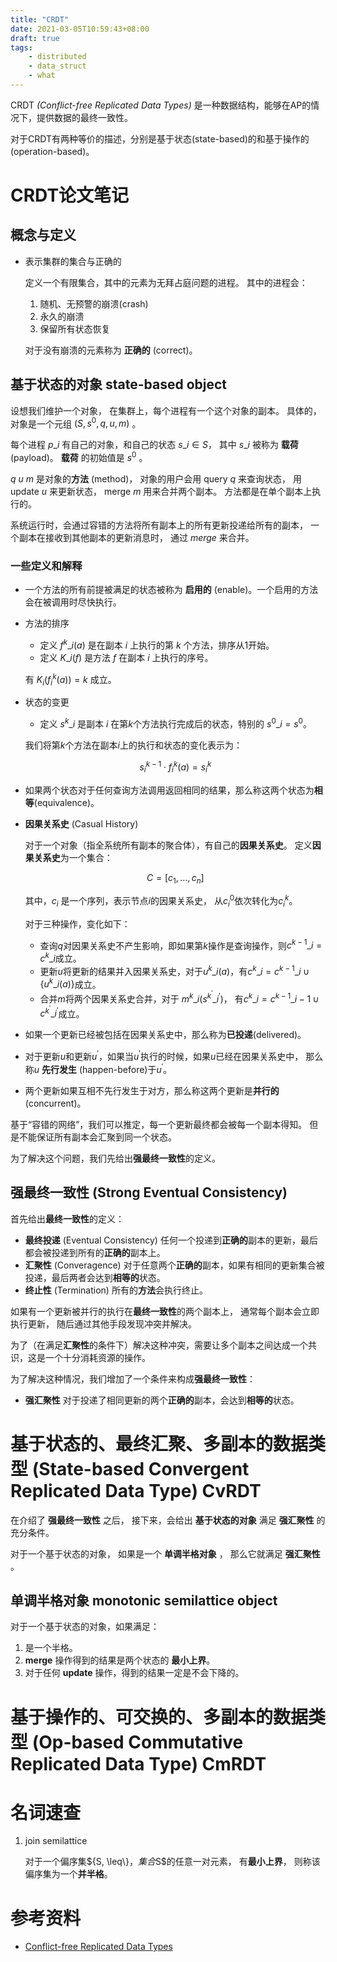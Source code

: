 ```yaml
---
title: "CRDT"
date: 2021-03-05T10:59:43+08:00
draft: true
tags:
    - distributed
    - data_struct
    - what
---
```


CRDT *(Conflict-free Replicated Data Types)* 是一种数据结构，能够在AP的情况下，提供数据的最终一致性。

对于CRDT有两种等价的描述，分别是基于状态(state-based)的和基于操作的(operation-based)。

# CRDT论文笔记

## 概念与定义

- 表示集群的集合与正确的

    定义一个有限集合，其中的元素为无拜占庭问题的进程。
    其中的进程会：
    
    1. 随机、无预警的崩溃(crash)
    1. 永久的崩溃
    1. 保留所有状态恢复

    对于没有崩溃的元素称为 **正确的** (correct)。

## 基于状态的对象 state-based object

设想我们维护一个对象，
在集群上，每个进程有一个这个对象的副本。
具体的，对象是一个元组 $(S,s^0,q,u,m)$ 。

每个进程 $p\_i$ 有自己的对象，和自己的状态 $s\_i \in S$，
其中 $s\_i$ 被称为 **载荷** (payload)。
**载荷** 的初始值是 $s^0$ 。

$q$ $u$ $m$ 是对象的**方法** (method)，
对象的用户会用 query $q$ 来查询状态，
用 update $u$ 来更新状态，
merge $m$ 用来合并两个副本。
方法都是在单个副本上执行的。

系统运行时，会通过容错的方法将所有副本上的所有更新投递给所有的副本，
一个副本在接收到其他副本的更新消息时，
通过 $merge$ 来合并。

### 一些定义和解释

- 一个方法的所有前提被满足的状态被称为 **启用的** (enable)。一个启用的方法会在被调用时尽快执行。

- 方法的排序
    - 定义 $f^k\_i(a)$ 是在副本 $i$ 上执行的第 $k$ 个方法，排序从1开始。
    - 定义 $K\_i(f)$ 是方法 $f$ 在副本 $i$ 上执行的序号。

    有 $K_i(f^k_i(a)) = k$ 成立。

- 状态的变更
    - 定义 $s^k\_i$ 是副本 $i$ 在第$k$个方法执行完成后的状态，特别的 $s^0\_i=s^0$。

    我们将第$k$个方法在副本$i$上的执行和状态的变化表示为：
    
    $$
    s^{k-1}_i \cdot f^k_i(a) = s^k_i
    $$
- 如果两个状态对于任何查询方法调用返回相同的结果，那么称这两个状态为**相等**(equivalence)。

- **因果关系史** (Casual History)

    对于一个对象（指全系统所有副本的聚合体），有自己的**因果关系史**。
    定义**因果关系史**为一个集合：

    $$
    C = [c_1,...,c_n]
    $$

    其中，$c_i$ 是一个序列，表示节点$i$的因果关系史，
    从$c^0_i$依次转化为$c^k_i$。

    对于三种操作，变化如下：

    - 查询$q$对因果关系史不产生影响，即如果第$k$操作是查询操作，则$c^{k-1}\_i = c^k\_i$成立。
    - 更新$u$将更新的结果并入因果关系史，对于$u^k\_i(a)$，有$c^k\_i=c^{k-1}\_i \cup \{ {u^k\_i(a)} \}$成立。
    - 合并$m$将两个因果关系史合并，对于 $m^k\_i(s^{k^{\prime}}\_{i^{\prime}})$，
        有$c^k\_i=c^{k-1}\_{i-1} \cup c^{k^{\prime}}\_{i^{\prime}}$成立。

- 如果一个更新已经被包括在因果关系史中，那么称为**已投递**(delivered)。
- 对于更新$u$和更新$u^'$，如果当$u^'$执行的时候，如果$u$已经在因果关系史中，
    那么称$u$ **先行发生** (happen-before)于$u^'$。
- 两个更新如果互相不先行发生于对方，那么称这两个更新是**并行的**(concurrent)。

基于“容错的网络”，我们可以推定，每一个更新最终都会被每一个副本得知。
但是不能保证所有副本会汇聚到同一个状态。

为了解决这个问题，我们先给出**强最终一致性**的定义。

## **强最终一致性** (Strong Eventual Consistency)

首先给出**最终一致性**的定义：

- **最终投递** (Eventual Consistency) 任何一个投递到**正确的**副本的更新，最后都会被投递到所有的**正确的**副本上。
- **汇聚性** (Converagence) 对于任意两个**正确的**副本，如果有相同的更新集合被投递，最后两者会达到**相等的**状态。
- **终止性** (Termination) 所有的**方法**会执行终止。

如果有一个更新被并行的执行在**最终一致性**的两个副本上，
通常每个副本会立即执行更新，
随后通过其他手段发现冲突并解决。

为了（在满足**汇聚性**的条件下）解决这种冲突，需要让多个副本之间达成一个共识，这是一个十分消耗资源的操作。

为了解决这种情况，我们增加了一个条件来构成**强最终一致性**：

- **强汇聚性** 对于投递了相同更新的两个**正确的**副本，会达到**相等的**状态。

# 基于状态的、最终汇聚、多副本的数据类型 (State-based Convergent Replicated Data Type) CvRDT

在介绍了 **强最终一致性** 之后，
接下来，会给出 **基于状态的对象** 满足 **强汇聚性** 的充分条件。

对于一个基于状态的对象，
如果是一个 **单调半格对象** ，
那么它就满足 **强汇聚性** 。

## **单调半格对象** monotonic semilattice object

对于一个基于状态的对象，如果满足：

1. 是一个半格。
1. **merge** 操作得到的结果是两个状态的 **最小上界**。
1. 对于任何 **update** 操作，得到的结果一定是不会下降的。

# 基于操作的、可交换的、多副本的数据类型 (Op-based Commutative Replicated Data Type) CmRDT

# 名词速查

1. join semilattice
    
    对于一个偏序集$\{S, \leq\\}$，
    集合$S$的任意一对元素，
    有**最小上界**，
    则称该偏序集为一个**并半格**。

# 参考资料

- [Conflict-free Replicated Data Types](https://hal.inria.fr/hal-00932836/file/CRDTs_SSS-2011.pdf)











